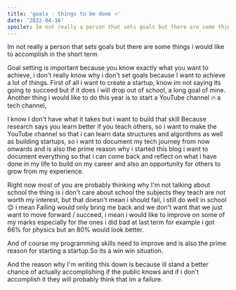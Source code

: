 ```yaml
---
title: 'goals - things to be done 🔥'
date: '2022-04-16'
spoiler: Im not really a person that sets goals but there are some things i would like to accomplish in the short term
---
```

Im not really a person that sets goals but there are some things i would like to accomplish in the short term

Goal setting is important because you know exactly what you want to achieve, i don't really know why i don't set goals because I want to achieve a lot of things. First of all i want to create a startup, know im not saying its going to succeed but if it does i will drop out of school, a long goal of mine. Another thing i would like to do this year is to start a YouTube channel 🔥 a tech channel,

I know I don't have what it takes but i want to build that skill 
Because research says you learn better if you teach others, so i want to make the YouTube channel so that i can learn data structures and algorithms as well as building startups, so i want to document my tech journey from now onwards and is also the prime reason why i started this blog i want to document everything so that i can come back and reflect  on what i have done in my life to build on my career and also an opportunity for others to grow from my experience.

Right now most of you are probably thinking why I'm not talking about school the thing is i don't care about school the subjects they teach are not worth my interest, but that doesn't mean i should fail, i still do well in school 😌 i mean 
Failing would only bring me back and we don't want that we just want to move forward / succeed, i mean i would like to improve on some of my marks especially for the ones i did bad at last term  for example i got 66% for physics but an 80% would look better. 

And of course my programming skills need to improve and is also the prime reason for starting a startup.So its a win win situation.

And the reason why I'm writing this down is because ill stand a better chance of actually accomplishing if the public knows and if i don't accomplish it they will probably think that im a failure.
